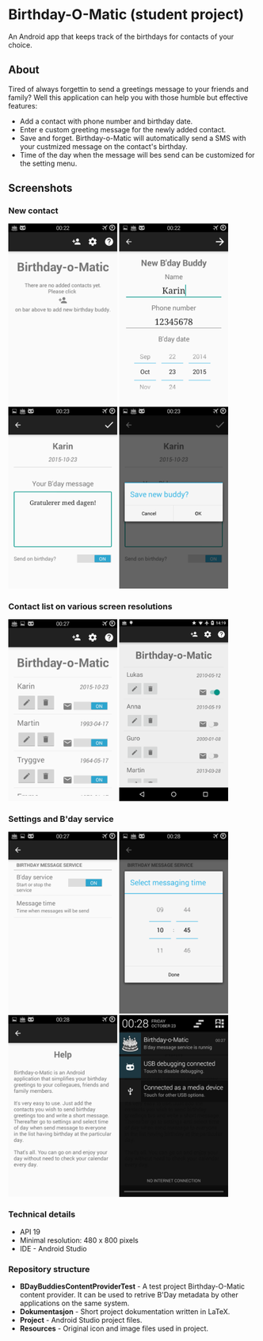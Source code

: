 # Birthday-O-Matic (student project)

An Android app that keeps track of the birthdays for contacts of your choice. 

## About

Tired of always forgettin to send a greetings message to your friends and family? Well this application can help you with those humble but effective features:
* Add a contact with phone number and birthday date. 
* Enter e custom greeting message for the newly added contact. 
* Save and forget. Birthday-o-Matic will automatically send a SMS with your custmized message on the contact's birthday. 
* Time of the day when the message will bes send can be customized for the setting menu.

## Screenshots

### New contact

<img src="/Dokumentasjon/img/1.png" width="220"/>
<img src="/Dokumentasjon/img/2.png" width="220"/>

<img src="/Dokumentasjon/img/3.png" width="220"/>
<img src="/Dokumentasjon/img/4.png" width="220"/>


### Contact list on various screen resolutions

<img src="/Dokumentasjon/img/5.png" width="220"/>
<img src="/Dokumentasjon/img/nexus4/1.png" width="220"/>


### Settings and B'day service

<img src="/Dokumentasjon/img/7.png" width="220"/>
<img src="/Dokumentasjon/img/8.png" width="220"/>

<img src="/Dokumentasjon/img/9.png" width="220"/>
<img src="/Dokumentasjon/img/10.png" width="220"/>


### Technical details
* API 19
* Minimal resolution: 480 x 800 pixels
* IDE - Android Studio

### Repository structure
* __BDayBuddiesContentProviderTest__ - A test project Birthday-O-Matic content provider. It can be used to retrive B'Day metadata by other applications on the same system.
* __Dokumentasjon__ - Short project dokumentation written in LaTeX.
* __Project__ - Android Studio project files.
* __Resources__ - Original icon and image files used in project. 
